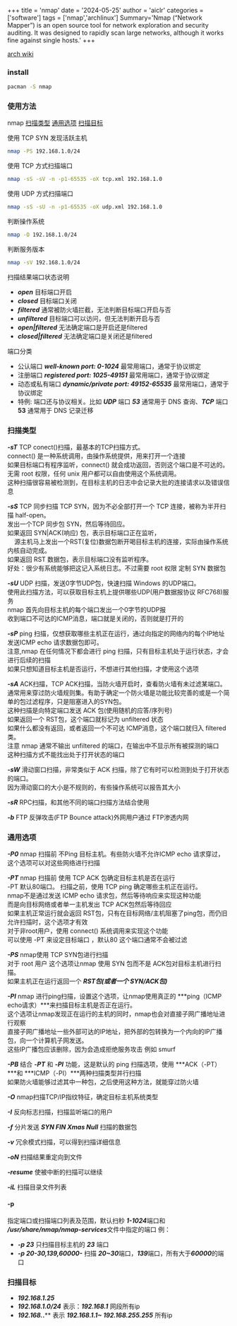 +++
title = 'nmap'
date = '2024-05-25'
author = 'aiclr'
categories = ['software']
tags = ['nmap','archlinux']
Summary='Nmap (“Network Mapper”) is an open source tool for network exploration and security auditing. It was designed to rapidly scan large networks, although it works fine against single hosts.'
+++

[arch wiki](https://wiki.archlinux.org/title/Nmap)

### install

```sh
pacman -S nmap
```

### 使用方法

nmap [扫描类型](#扫描类型) [通用选项](#通用选项) [扫描目标](#扫描目标)

使用 TCP SYN 发现活跃主机
```sh
nmap -PS 192.168.1.0/24
```
使用 TCP 方式扫描端口
```sh
nmap -sS -sV -n -p1-65535 -oX tcp.xml 192.168.1.0
```
使用 UDP 方式扫描端口
```sh
nmap -sS -sU -n -p1-65535 -oX udp.xml 192.168.1.0
```
判断操作系统
```sh
nmap -O 192.168.1.0/24
```
判断服务版本
```sh
nmap -sV 192.168.1.0/24
```

扫描结果端口状态说明
- ***open*** 目标端口开启
- ***closed*** 目标端口关闭
- ***filtered*** 通常被防火墙拦截，无法判断目标端口开启与否
- ***unfiltered*** 目标端口可以访问，但无法判断开启与否
- ***open|filtered*** 无法确定端口是开启还是filtered
- ***closed|filtered*** 无法确定端口是关闭还是filtered

端口分类
- 公认端口 ***well-known port: 0-1024*** 最常用端口，通常于协议绑定
- 注册端口 ***registered port: 1025-49151*** 最常用端口，通常于协议绑定
- 动态或私有端口 ***dynamic/private port: 49152-65535*** 最常用端口，通常于协议绑定
- 特例: 端口还与协议相关。比如 ***UDP*** 端口 ***53*** 通常用于 DNS 查询、***TCP*** 端口 **53** 通常用于 DNS 记录迁移

### 扫描类型

***-sT*** TCP conect()扫描，最基本的TCP扫描方式。 \
connect() 是一种系统调用，由操作系统提供，用来打开一个连接 \
如果目标端口有程序监听，connect() 就会成功返回，否则这个端口是不可达的。 \
无需 root 权限，任何 unix 用户都可以自由使用这个系统调用。 \
这种扫描很容易被检测到，在目标主机的日志中会记录大批的连接请求以及错误信息

***-sS*** TCP 同步扫描 TCP SYN，因为不必全部打开一个 TCP 连接，被称为半开扫描 half-open。 \
发出一个TCP 同步包 SYN，然后等待回应。 \
如果返回 SYN|ACK(响应) 包，表示目标端口正在监听， \
&nbsp;&nbsp;&nbsp;&nbsp;源主机马上发出一个RST(复位)数据包断开喝目标主机的连接，实际由操作系统内核自动完成。 \
如果返回 RST 数据包，表示目标端口没有监听程序。 \
好处：很少有系统能够把这记入系统日志。不过需要 root 权限 定制 SYN 数据包

***-sU***
UDP 扫描，发送0字节UDP包，快速扫描 Windows 的UDP端口。 \
使用此扫描方法，可以获取目标主机上提供哪些UDP(用户数据报协议 RFC768)服务 \
nmap 首先向目标主机的每个端口发出一个0字节的UDP报 \
收到端口不可达的ICMP消息，端口就是关闭的，否则就是打开的

***-sP*** ping 扫描，仅想获取哪些主机正在运行，通过向指定的网络内的每个IP地址发送ICMP echo 请求数据包即可。 \
注意,nmap 在任何情况下都会进行 ping 扫描，只有目标主机处于运行状态，才会进行后续的扫描 \
如果只想知道目标主机是否运行，不想进行其他扫描，才使用这个选项

***-sA*** ACK扫描，TCP ACK扫描，当防火墙开启时，查看防火墙有未过滤某端口。 \
通常用来穿过防火墙规则集。有助于确定一个防火墙是功能比较完善的或是一个简单的包过滤程序，只是阻塞进入的SYN包。 \
这种扫描是向特定端口发送 ACK 包(使用随机的应答/序列号) \
如果返回一个 RST包，这个端口就标记为 unfiltered 状态 \
如果什么都没有返回，或者返回一个不可达 ICMP消息，这个端口就归入 filtered 类。 \
注意 nmap 通常不输出 unfiltered 的端口，在输出中不显示所有被探测的端口 \
这种扫描方式不能找出处于打开状态的端口

***-sW*** 滑动窗口扫描，非常类似于 ACK 扫描，除了它有时可以检测到处于打开状态的端口。 \
因为滑动窗口的大小是不规则的，有些操作系统可以报告其大小

***-sR*** RPC扫描，和其他不同的端口扫描方法结合使用

***-b*** FTP 反弹攻击(FTP Bounce attack)外网用户通过 FTP渗透内网

### 通用选项

***-P0*** nmap 扫描前 不Ping 目标主机。有些防火墙不允许ICMP echo 请求穿过，这个选项可以对这些网络进行扫描

***-PT*** nmap 扫描前 使用 TCP ACK 包确定目标主机是否在运行 \
-PT 默认80端口。 扫描之前，使用 TCP ping 确定哪些主机正在运行。 \
nmap不是通过发送 ICMP echo 请求包，然后等待响应来实现这种功能 \
而是向目标网络或者单一主机发出 TCP ACK包然后等待回应 \
如果主机正常运行就会返回 RST包，只有在目标网络/主机阻塞了ping包，而仍旧允许扫描时，这个选项才有效 \
对于非root用户，使用 connect() 系统调用来实现这个功能 \
可以使用 -PT 来设定目标端口 ，默认80 这个端口通常不会被过滤

***-PS*** nmap使用 TCP SYN包进行扫描 \
对于 root 用户 这个选项让nmap 使用 SYN 包而不是 ACK包对目标主机进行扫描。 \
如果主机正在运行返回一个 ***RST包(或者一个 SYN/ACK包)***

***-PI*** nmap 进行ping扫描，设置这个选项，让nmap使用真正的 ***ping（ICMP echo请求）***来扫描目标主机是否正在运行。 \
这个选项让nmap发现正在运行的主机的同时，nmap也会对直接子网广播地址进行观察 \
直接子网广播地址一些外部可达的IP地址，把外部的包转换为一个内向的IP广播包，向一个计算机子网发送。\
这些IP广播包应该删除，因为会造成拒绝服务攻击 例如 smurf


***-PB*** 结合 ***-PT*** 和 ***-PI*** 功能，这是默认的 ping 扫描选项，使用 ***ACK（-PT）***和 ***ICMP（-PI）***两种扫描类型并行扫描 \
如果防火墙能够过滤其中一种包，之后使用这种方法，就能穿过防火墙

***-O*** nmap扫描TCP/IP指纹特征，确定目标主机系统类型

***-I*** 反向标志扫描，扫描监听端口的用户

***-f*** 分片发送 ***SYN FIN Xmas Null*** 扫描的数据包

***-v*** 冗余模式扫描，可以得到扫描详细信息

***-oN*** 扫描结果重定向到文件

***-resume*** 使被中断的扫描可以继续

***-iL*** 扫描目录文件列表

#### -p

指定端口或扫描端口列表及范围，默认扫秒 ***1-1024***端口和 ***/usr/share/nmap/nmap-services***文件中指定的端口
例：
- ***-p 23*** 只扫描目标主机的 ***23*** 端口
- ***-p 20-30,139,60000-*** 扫描 ***20~30***端口，***139***端口，所有大于***60000***的端口

### 扫描目标

- ***192.168.1.25***
- ***192.168.1.0/24*** 表示：***192.168.1*** 网段所有ip
- ***192.168.*.**** 表示 ***192.168.1.1~ 192.168.255.255*** 所有ip